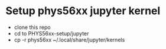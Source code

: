 # Setup phys56xx jupyter kernel
* clone this repo
* cd to PHYS56xx-setup/jupyter
* cp -r phys56xx ~/.local/share/jupyter/kernels
